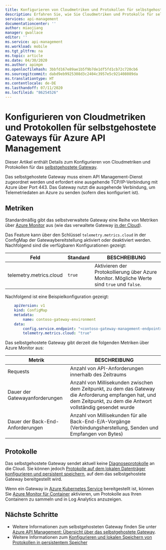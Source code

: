 ```yaml
---
title: Konfigurieren von Cloudmetriken und Protokollen für selbstgehostete Gateways für Azure API Management | Microsoft-Dokumentation
description: Erfahren Sie, wie Sie Cloudmetriken und Protokolle für selbstgehostete Gateways für Azure API Management konfigurieren.
services: api-management
documentationcenter: ''
author: miaojiang
manager: gwallace
editor: ''
ms.service: api-management
ms.workload: mobile
ms.tgt_pltfrm: na
ms.topic: article
ms.date: 04/30/2020
ms.author: apimpm
ms.openlocfilehash: 3bbfd167e89ae1b5f9b7de1df5fd1cb72c720cb6
ms.sourcegitcommit: dabd9eb9925308d3c2404c3957e5c921408089da
ms.translationtype: HT
ms.contentlocale: de-DE
ms.lasthandoff: 07/11/2020
ms.locfileid: "86254526"
---
```

# <a name="configure-cloud-metrics-and-logs-for-azure-api-management-self-hosted-gateway"></a>Konfigurieren von Cloudmetriken und Protokollen für selbstgehostete Gateways für Azure API Management

Dieser Artikel enthält Details zum Konfigurieren von Cloudmetriken und Protokollen für das [selbstgehostete Gateway](./self-hosted-gateway-overview.md).

Das selbstgehostete Gateway muss einem API Management-Dienst zugeordnet werden und erfordert eine ausgehende TCP/IP-Verbindung mit Azure über Port 443. Das Gateway nutzt die ausgehende Verbindung, um Telemetriedaten an Azure zu senden (sofern dies konfiguriert ist). 

## <a name="metrics"></a>Metriken
Standardmäßig gibt das selbstverwaltete Gateway eine Reihe von Metriken über [Azure Monitor](https://azure.microsoft.com/services/monitor/) aus (wie das verwaltete Gateway [in der Cloud](api-management-howto-use-azure-monitor.md)). 

Das Feature kann über den Schlüssel `telemetry.metrics.cloud` in der ConfigMap der Gatewaybereitstellung aktiviert oder deaktiviert werden. Nachfolgend sind die verfügbaren Konfigurationen gezeigt:

| Feld  | Standard | BESCHREIBUNG |
| ------------- | ------------- | ------------- |
| telemetry.metrics.cloud  | `true` | Aktivieren der Protokollierung über Azure Monitor. Mögliche Werte sind `true` und `false`. |


Nachfolgend ist eine Beispielkonfiguration gezeigt:

```yaml
    apiVersion: v1
    kind: ConfigMap
    metadata:
        name: contoso-gateway-environment
    data:
        config.service.endpoint: "<contoso-gateway-management-endpoint>"
        telemetry.metrics.cloud: "true"
```

Das selbstgehostete Gateway gibt derzeit die folgenden Metriken über Azure Monitor aus:

| Metrik  | BESCHREIBUNG |
| ------------- | ------------- |
| Requests  | Anzahl von API-Anforderungen innerhalb des Zeitraums |
| Dauer der Gatewayanforderungen | Anzahl von Millisekunden zwischen dem Zeitpunkt, zu dem das Gateway die Anforderung empfangen hat, und dem Zeitpunkt, zu dem die Antwort vollständig gesendet wurde |
| Dauer der Back-End-Anforderungen | Anzahl von Millisekunden für alle Back-End-E/A-Vorgänge (Verbindungsherstellung, Senden und Empfangen von Bytes)  |

## <a name="logs"></a>Protokolle

Das selbstgehostete Gateway sendet aktuell keine [Diagnoseprotokolle](./api-management-howto-use-azure-monitor.md#activity-logs) an die Cloud. Sie können jedoch [Protokolle auf dem lokalen Datenträger konfigurieren und persistent speichern](how-to-configure-local-metrics-logs.md), auf dem das selbstgehostete Gateway bereitgestellt wird. 

Wenn ein Gateway in [Azure Kubernetes Service](https://azure.microsoft.com/services/kubernetes-service/) bereitgestellt ist, können Sie [Azure Monitor für Container](../azure-monitor/insights/container-insights-overview.md) aktivieren, um Protokolle aus Ihren Containern zu sammeln und in Log Analytics anzuzeigen. 


## <a name="next-steps"></a>Nächste Schritte

* Weitere Informationen zum selbstgehosteten Gateway finden Sie unter [Azure API Management: Übersicht über das selbstgehostete Gateway](self-hosted-gateway-overview.md).
* Weitere Informationen zum [Konfigurieren und lokalen Speichern von Protokollen in persistentem Speicher](how-to-configure-local-metrics-logs.md)
